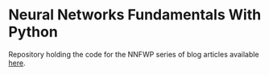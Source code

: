 # Neural Networks Fundamentals With Python

Repository holding the code for the NNFWP series of blog articles available [here](https://mathspp.com/blog/tag:nnfwp).
